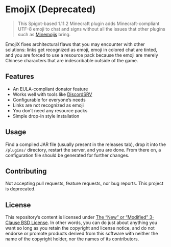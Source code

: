 # EmojiX (Deprecated)

> This Spigot-based 1.11.2 Minecraft plugin adds Minecraft-compliant UTF-8 emoji to chat and signs without all the issues that other plugins such as [Minemojis](https://www.spigotmc.org/resources/minemojis.15969/) bring.

EmojiX fixes architectural flaws that you may encounter with other solutions: links get recognized as emoji, emoji in colored chat are tinted, and you are forced to use a resource pack because the emoji are merely Chinese characters that are indescribable outside of the game.

## Features

+ An EULA-compliant donator feature
+ Works well with tools like [DiscordSRV](https://github.com/scarsz/discordsrv)
+ Configurable for everyone’s needs
+ Links are not recognized as emoji
+ You don’t need any resource packs
+ Simple drop-in style installation

## Usage

Find a compiled JAR file (usually present in the releases tab), drop it into the `/plugins/` directory, restart the server, and you are done. From there on, a configuration file should be generated for further changes.

## Contributing

Not accepting pull requests, feature requests, nor bug reports. This project is deprecated.

## License

This repository’s content is licensed under [The “New” or “Modified” 3-Clause BSD License](https://opensource.org/licenses/BSD-3-Clause). In other words, you can do just about anything you want so long as you retain the copyright and license notice, and do not endorse or promote products derived from this software with neither the name of the copyright holder, nor the names of its contributors.
